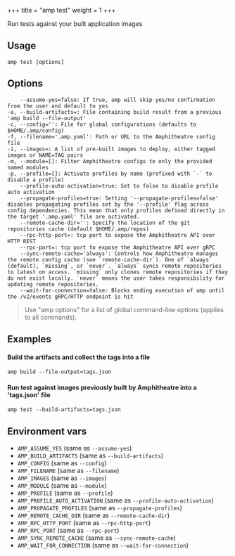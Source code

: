 +++
title = "amp test"
weight = 1
+++

Run tests against your built application images

## Usage
```
amp test [options]
```

## Options

```
    --assume-yes=false: If true, amp will skip yes/no confirmation from the user and default to yes
-a, --build-artifacts=: File containing build result from a previous 'amp build --file-output'
-c, --config='': File for global configurations (defaults to $HOME/.amp/config)
-f, --filename='.amp.yaml': Path or URL to the Amphitheatre config file
-i, --images=: A list of pre-built images to deploy, either tagged images or NAME=TAG pairs
-m, --module=[]: Filter Amphitheatre configs to only the provided named modules
-p, --profile=[]: Activate profiles by name (prefixed with `-` to disable a profile)
    --profile-auto-activation=true: Set to false to disable profile auto activation
    --propagate-profiles=true: Setting '--propagate-profiles=false' disables propagating profiles set by the '--profile' flag across config dependencies. This mean that only profiles defined directly in the target '.amp.yaml' file are activated.
    --remote-cache-dir='': Specify the location of the git repositories cache (default $HOME/.amp/repos)
    --rpc-http-port=: tcp port to expose the Amphitheatre API over HTTP REST
    --rpc-port=: tcp port to expose the Amphitheatre API over gRPC
    --sync-remote-cache='always': Controls how Amphitheatre manages the remote config cache (see `remote-cache-dir`). One of `always` (default), `missing`, or `never`. `always` syncs remote repositories to latest on access. `missing` only clones remote repositories if they do not exist locally. `never` means the user takes responsibility for updating remote repositories.
    --wait-for-connection=false: Blocks ending execution of amp until the /v2/events gRPC/HTTP endpoint is hit
```

> Use "amp options" for a list of global command-line options (applies to all commands).

## Examples
#### Build the artifacts and collect the tags into a file
```
amp build --file-output=tags.json
```

#### Run test against images previously built by Amphitheatre into a 'tags.json' file
```
amp test --build-artifacts=tags.json
```

## Environment vars

* `AMP_ASSUME_YES` (same as `--assume-yes`)
* `AMP_BUILD_ARTIFACTS` (same as `--build-artifacts`)
* `AMP_CONFIG` (same as `--config`)
* `AMP_FILENAME` (same as `--filename`)
* `AMP_IMAGES` (same as `--images`)
* `AMP_MODULE` (same as `--module`)
* `AMP_PROFILE` (same as `--profile`)
* `AMP_PROFILE_AUTO_ACTIVATION` (same as `--profile-auto-activation`)
* `AMP_PROPAGATE_PROFILES` (same as `--propagate-profiles`)
* `AMP_REMOTE_CACHE_DIR` (same as `--remote-cache-dir`)
* `AMP_RPC_HTTP_PORT` (same as `--rpc-http-port`)
* `AMP_RPC_PORT` (same as `--rpc-port`)
* `AMP_SYNC_REMOTE_CACHE` (same as `--sync-remote-cache`)
* `AMP_WAIT_FOR_CONNECTION` (same as `--wait-for-connection`)
